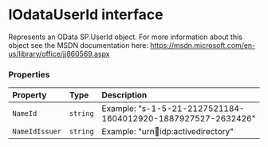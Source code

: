 # IOdataUserId interface





Represents an OData SP.UserId object. For more information about this object 
see the MSDN documentation here: 
https://msdn.microsoft.com/en-us/library/office/jj860569.aspx




### Properties

| Property	   | Type	| Description|
|:-------------|:-------|:-----------|
|`NameId`      | `string` | Example: "s-1-5-21-2127521184-1604012920-1887927527-2632426" |
|`NameIdIssuer`      | `string` | Example: "urn:office:idp:activedirectory" |





